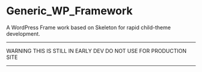 Generic_WP_Framework
====================
A WordPress Frame work based on Skeleton for rapid child-theme development.

___
WARNING THIS IS STILL IN EARLY DEV DO NOT USE FOR PRODUCTION SITE
___
